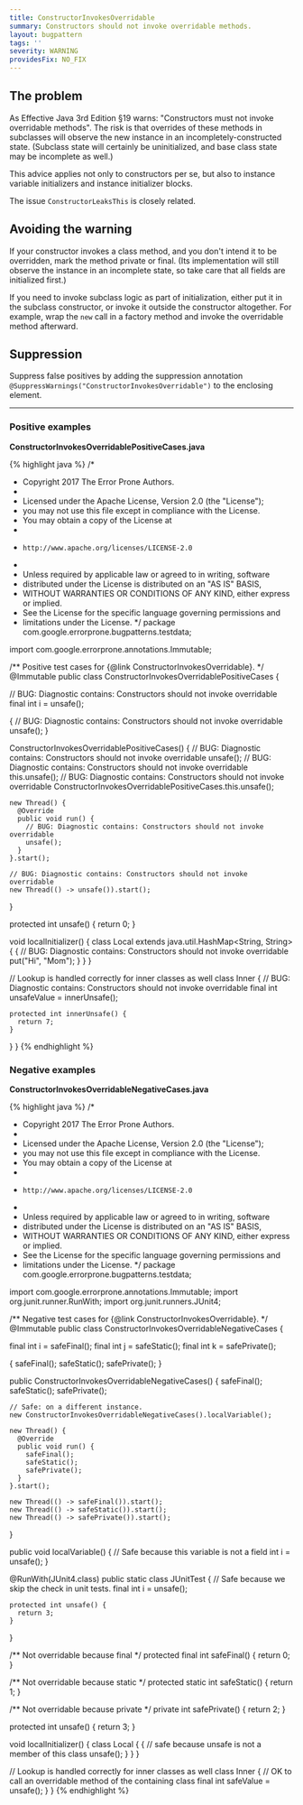 ```yaml
---
title: ConstructorInvokesOverridable
summary: Constructors should not invoke overridable methods.
layout: bugpattern
tags: ''
severity: WARNING
providesFix: NO_FIX
---
```


<!--
*** AUTO-GENERATED, DO NOT MODIFY ***
To make changes, edit the @BugPattern annotation or the explanation in docs/bugpattern.
-->

## The problem
As Effective Java 3rd Edition §19 warns: "Constructors must not invoke
overridable methods". The risk is that overrides of these methods in subclasses
will observe the new instance in an incompletely-constructed state. (Subclass
state will certainly be uninitialized, and base class state may be incomplete as
well.)

This advice applies not only to constructors per se, but also to instance
variable initializers and instance initializer blocks.

The issue `ConstructorLeaksThis` is closely related.

## Avoiding the warning

If your constructor invokes a class method, and you don't intend it to be
overridden, mark the method private or final. (Its implementation will still
observe the instance in an incomplete state, so take care that all fields are
initialized first.)

If you need to invoke subclass logic as part of initialization, either put it in
the subclass constructor, or invoke it outside the constructor altogether. For
example, wrap the `new` call in a factory method and invoke the overridable
method afterward.

## Suppression
Suppress false positives by adding the suppression annotation `@SuppressWarnings("ConstructorInvokesOverridable")` to the enclosing element.

----------

### Positive examples
__ConstructorInvokesOverridablePositiveCases.java__

{% highlight java %}
/*
 * Copyright 2017 The Error Prone Authors.
 *
 * Licensed under the Apache License, Version 2.0 (the "License");
 * you may not use this file except in compliance with the License.
 * You may obtain a copy of the License at
 *
 *     http://www.apache.org/licenses/LICENSE-2.0
 *
 * Unless required by applicable law or agreed to in writing, software
 * distributed under the License is distributed on an "AS IS" BASIS,
 * WITHOUT WARRANTIES OR CONDITIONS OF ANY KIND, either express or implied.
 * See the License for the specific language governing permissions and
 * limitations under the License.
 */
package com.google.errorprone.bugpatterns.testdata;

import com.google.errorprone.annotations.Immutable;

/** Positive test cases for {@link ConstructorInvokesOverridable}. */
@Immutable
public class ConstructorInvokesOverridablePositiveCases {

  // BUG: Diagnostic contains: Constructors should not invoke overridable
  final int i = unsafe();

  {
    // BUG: Diagnostic contains: Constructors should not invoke overridable
    unsafe();
  }

  ConstructorInvokesOverridablePositiveCases() {
    // BUG: Diagnostic contains: Constructors should not invoke overridable
    unsafe();
    // BUG: Diagnostic contains: Constructors should not invoke overridable
    this.unsafe();
    // BUG: Diagnostic contains: Constructors should not invoke overridable
    ConstructorInvokesOverridablePositiveCases.this.unsafe();

    new Thread() {
      @Override
      public void run() {
        // BUG: Diagnostic contains: Constructors should not invoke overridable
        unsafe();
      }
    }.start();

    // BUG: Diagnostic contains: Constructors should not invoke overridable
    new Thread(() -> unsafe()).start();
  }

  protected int unsafe() {
    return 0;
  }

  void localInitializer() {
    class Local extends java.util.HashMap<String, String> {
      {
        // BUG: Diagnostic contains: Constructors should not invoke overridable
        put("Hi", "Mom");
      }
    }
  }

  // Lookup is handled correctly for inner classes as well
  class Inner {
    // BUG: Diagnostic contains: Constructors should not invoke overridable
    final int unsafeValue = innerUnsafe();

    protected int innerUnsafe() {
      return 7;
    }
  }
}
{% endhighlight %}

### Negative examples
__ConstructorInvokesOverridableNegativeCases.java__

{% highlight java %}
/*
 * Copyright 2017 The Error Prone Authors.
 *
 * Licensed under the Apache License, Version 2.0 (the "License");
 * you may not use this file except in compliance with the License.
 * You may obtain a copy of the License at
 *
 *     http://www.apache.org/licenses/LICENSE-2.0
 *
 * Unless required by applicable law or agreed to in writing, software
 * distributed under the License is distributed on an "AS IS" BASIS,
 * WITHOUT WARRANTIES OR CONDITIONS OF ANY KIND, either express or implied.
 * See the License for the specific language governing permissions and
 * limitations under the License.
 */
package com.google.errorprone.bugpatterns.testdata;

import com.google.errorprone.annotations.Immutable;
import org.junit.runner.RunWith;
import org.junit.runners.JUnit4;

/** Negative test cases for {@link ConstructorInvokesOverridable}. */
@Immutable
public class ConstructorInvokesOverridableNegativeCases {

  final int i = safeFinal();
  final int j = safeStatic();
  final int k = safePrivate();

  {
    safeFinal();
    safeStatic();
    safePrivate();
  }

  public ConstructorInvokesOverridableNegativeCases() {
    safeFinal();
    safeStatic();
    safePrivate();

    // Safe: on a different instance.
    new ConstructorInvokesOverridableNegativeCases().localVariable();

    new Thread() {
      @Override
      public void run() {
        safeFinal();
        safeStatic();
        safePrivate();
      }
    }.start();

    new Thread(() -> safeFinal()).start();
    new Thread(() -> safeStatic()).start();
    new Thread(() -> safePrivate()).start();
  }

  public void localVariable() {
    // Safe because this variable is not a field
    int i = unsafe();
  }

  @RunWith(JUnit4.class)
  public static class JUnitTest {
    // Safe because we skip the check in unit tests.
    final int i = unsafe();

    protected int unsafe() {
      return 3;
    }
  }

  /** Not overridable because final */
  protected final int safeFinal() {
    return 0;
  }

  /** Not overridable because static */
  protected static int safeStatic() {
    return 1;
  }

  /** Not overridable because private */
  private int safePrivate() {
    return 2;
  }

  protected int unsafe() {
    return 3;
  }

  void localInitializer() {
    class Local {
      {
        // safe because unsafe is not a member of this class
        unsafe();
      }
    }
  }

  // Lookup is handled correctly for inner classes as well
  class Inner {
    // OK to call an overridable method of the containing class
    final int safeValue = unsafe();
  }
}
{% endhighlight %}

